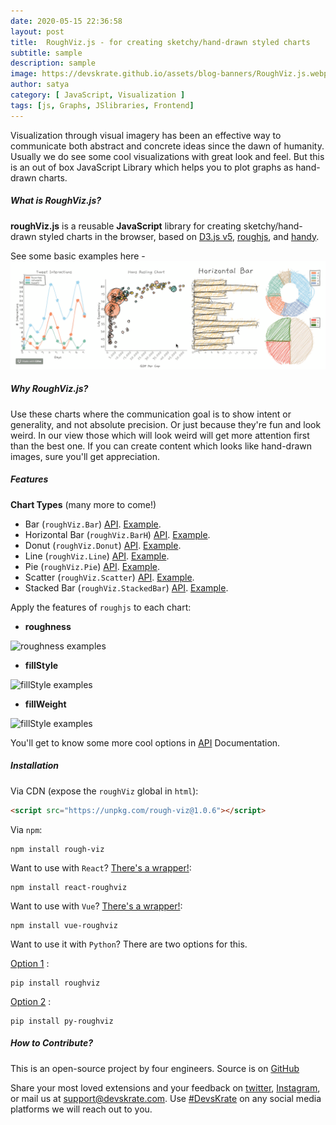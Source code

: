 ```yaml
---
date: 2020-05-15 22:36:58
layout: post
title:  RoughViz.js - for creating sketchy/hand-drawn styled charts
subtitle: sample
description: sample
image: https://devskrate.github.io/assets/blog-banners/RoughViz.js.webp
author: satya
category: [ JavaScript, Visualization ]
tags: [js, Graphs, JSlibraries, Frontend]
---
```


Visualization through visual imagery has been an effective way to communicate both abstract and concrete ideas since the dawn of humanity. Usually we do see some cool visualizations with great look and feel. But this is an out of box JavaScript Library which helps you to plot graphs as hand-drawn charts.

##### What is RoughViz.js?
**roughViz.js** is a reusable **JavaScript** library for creating sketchy/hand-drawn styled charts in the browser, based on [D3.js v5](https://d3js.org/), [roughjs](https://roughjs.com/), and [handy](http://handyjs.org/).

See some basic examples here - 
![roughviz](https://raw.githubusercontent.com/jwilber/random_data/master/roughViz.gif)

##### Why RoughViz.js?
Use these charts where the communication goal is to show intent or generality, and not absolute precision. Or just because they're fun and look weird. In our view those which will look weird will get more attention first than the best one. If you can create content which looks like hand-drawn images, sure you'll get appreciation.


##### Features

**Chart Types** (many more to come!)
<ul>
 <li>Bar (<code>roughViz.Bar</code>) <a href="#Bar">API</a>. <a href="https://blockbuilder.org/jwilber/4dc5235f7ea5e51ac1219b3605f5af6a">Example</a>.</li>
<li> Horizontal Bar (<code>roughViz.BarH</code>) <a href="#BarH">API</a>. <a href="https://blockbuilder.org/jwilber/419fa6d878fe6c0f79a28f9fc72d7ec6">Example</a>.</li>
<li> Donut (<code>roughViz.Donut</code>) <a href="#Donut">API</a>. <a href="https://blockbuilder.org/jwilber/e713c03097950d53a8cfde4c23aa292f">Example</a>.</li>
<li> Line (<code>roughViz.Line</code>) <a href="#Line">API</a>. <a href="https://blockbuilder.org/jwilber/ec7cbc374c2dc61b255494511e7d7ac6">Example</a>.</li>
<li> Pie (<code>roughViz.Pie</code>) <a href="#Pie">API</a>. <a href="https://blockbuilder.org/jwilber/d117e0b0864a161bec2d914013ed69da">Example</a>.</li>
<li> Scatter (<code>roughViz.Scatter</code>) <a href="#Scatter">API</a>. <a href="https://blockbuilder.org/jwilber/d02e4381d776fb9a7bcb126d3b32c85b">Example</a>.</li>
 <li> Stacked Bar (<code>roughViz.StackedBar</code>) <a href="#StackedBar">API</a>. <a href="https://blockbuilder.org/jwilber/ee35865631cb805057142568fa5fd090">Example</a>.</li>
 </ul>

Apply the features of `roughjs` to each chart:

- **roughness**
<img src="https://raw.githubusercontent.com/jwilber/random_data/master/roughViz_roughnessbars.webp"  alt="roughness examples">

- **fillStyle**
<img src="https://raw.githubusercontent.com/jwilber/random_data/master/rough_fillStyles.webp"  alt="fillStyle examples">


- **fillWeight**
<img src="https://raw.githubusercontent.com/jwilber/random_data/master/roughViz_fillweight.webp"  alt="fillStyle examples">


You'll get to know some more cool options in [API](https://github.com/jwilber/roughViz/blob/master/README.md#API) Documentation.

##### Installation

Via CDN (expose the `roughViz` global in `html`):

```html
<script src="https://unpkg.com/rough-viz@1.0.6"></script>
```

Via `npm`:

```
npm install rough-viz
```

Want to use with `React`? [There's a wrapper!](https://github.com/Chris927/react-roughviz):

```
npm install react-roughviz
```

Want to use with `Vue`? [There's a wrapper!](https://github.com/jolo-dev/vue-roughviz):

```
npm install vue-roughviz
```

Want to use it with `Python`? 
There are two options for this.

[Option 1](https://github.com/hannansatopay/roughviz) :
```
pip install roughviz
```
[Option 2](https://github.com/charlesdong1991/py-roughviz) :
```
pip install py-roughviz
```

##### How to Contribute?

This is an open-source project by four engineers. Source is on [GitHub](https://github.com/jwilber/roughViz/)


Share your most loved extensions and your feedback on [twitter](https://twitter.com/devskrate), [Instagram](https://instagram.com/devskrate), or mail us at [support@devskrate.com](mailto:support@devskrate.com). Use [#DevsKrate](https://devskrate.com) on any social media platforms we will reach out to you.
